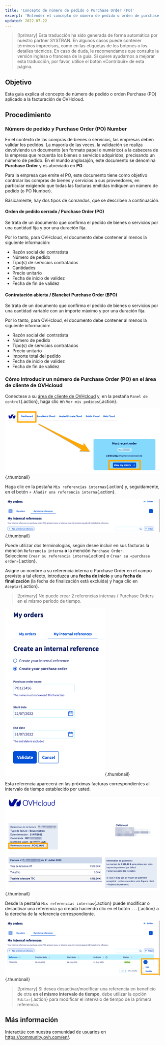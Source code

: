 ```yaml
---
title: 'Concepto de número de pedido o Purchase Order (PO)'
excerpt: 'Entender el concepto de número de pedido o orden de purchase y aplicarlo en el marco del pago de las facturas de OVHcloud'
updated: 2022-07-22
---
```


> [!primary]
> Esta traducción ha sido generada de forma automática por nuestro partner SYSTRAN. En algunos casos puede contener términos imprecisos, como en las etiquetas de los botones o los detalles técnicos. En caso de duda, le recomendamos que consulte la versión inglesa o francesa de la guía. Si quiere ayudarnos a mejorar esta traducción, por favor, utilice el botón «Contribuir» de esta página.
>

## Objetivo

Esta guía explica el concepto de número de pedido o orden Purchase (PO) aplicado a la facturación de OVHcloud.

## Procedimiento

### Número de pedido y Purchase Order (PO) Number

En el contexto de las compras de bienes o servicios, las empresas deben validar los pedidos. La mayoría de las veces, la validación se realiza devolviendo un documento (en formato papel o numérico) a la cabecera de la empresa que recuerda los bienes o servicios adquiridos, precisando un número de pedido.
En el mundo anglosajón, este documento se denomina **Purchase Order** y es abreviado en **PO**.

Para la empresa que emite el PO, este documento tiene como objetivo controlar las compras de bienes y servicios a sus proveedores, en particular exigiendo que todas las facturas emitidas indiquen un número de pedido (o PO Number).

Básicamente, hay dos tipos de comandos, que se describen a continuación.

#### Orden de pedido cerrado / Purchase Order (PO)

Se trata de un documento que confirma el pedido de bienes o servicios por una cantidad fija y por una duración fija.

Por lo tanto, para OVHcloud, el documento debe contener al menos la siguiente información:

* Razón social del contratista
* Número de pedido
* Tipo(s) de servicios contratados
* Cantidades
* Precio unitario
* Fecha de inicio de validez
* Fecha de fin de validez

#### Contratación abierta / Blancket Purchase Order (BPO)

Se trata de un documento que confirma el pedido de bienes o servicios por una cantidad variable con un importe máximo y por una duración fija.

Por lo tanto, para OVHcloud, el documento debe contener al menos la siguiente información:

* Razón social del contratista
* Número de pedido
* Tipo(s) de servicios contratados
* Precio unitario
* Importe total del pedido
* Fecha de inicio de validez
* Fecha de fin de validez

### Cómo introducir un número de Purchase Order (PO) en el área de cliente de OVHcloud

Conéctese a su [área de cliente de OVHcloud](https://www.ovh.com/auth/?action=gotomanager&from=https://www.ovh.es/&ovhSubsidiary=es) y, en la pestaña `Panel de control`{.action}, haga clic en `Ver mis pedidos`{.action}.

![Área de cliente](images/internalreference00.png){.thumbnail}

Haga clic en la pestaña `Mis referencias internas`{.action} y, seguidamente, en el botón `+ Añadir una referencia interna`{.action}.

![Área de cliente](images/internalreference01.png){.thumbnail}

Puede utilizar dos terminologías, según desee incluir en sus facturas la mención `Referencia interna` **o** la mención `Purchase Order`.<br>
Seleccione `Crear su referencia interna`{.action} o `Crear su «purchase order»`{.action}.

Asigne un nombre a su referencia interna o Purchase Order en el campo previsto a tal efecto, introduzca una **fecha de inicio** y una **fecha de finalización** (la fecha de finalización está excluida) y haga clic en `Aceptar`{.action}.

> [!primary]
> No puede crear 2 referencias internas / Purchase Orders en el mismo período de tiempo.

![Área de cliente](images/internalreference02.png){.thumbnail}

Esta referencia aparecerá en las próximas facturas correspondientes al intervalo de tiempo establecido por usted.

![Área de cliente](images/internalreference03.png){.thumbnail}

Desde la pestaña `Mis referencias internas`{.action} puede modificar o desactivar una referencia ya creada haciendo clic en el botón `...`{.action} a la derecha de la referencia correspondiente.

![Área de cliente](images/internalreference04.png){.thumbnail}

> [!primary]
> Si desea desactivar/modificar una referencia en beneficio de otra **en el mismo intervalo de tiempo**, debe utilizar la opción `Editar`{.action} para modificar el intervalo de tiempo de la primera referencia.

## Más información

Interactúe con nuestra comunidad de usuarios en <https://community.ovh.com/en/>.